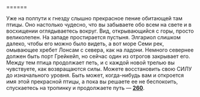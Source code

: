 ======

Уже на полпути к гнезду слышно прекрасное пение обитающей там птицы. Оно настолько чудесно, что вы забываете обо всем на свете и в восхищении оглядываетесь вокруг. Вид, открывающийся с горы, просто великолепен. На западе простирается пустыня. Элгариол слишком далеко, чтобы его можно было видеть, а вот море Семи рек, омывающее хребет Лонсам с севера, как на ладони. Немного севернее должен быть порт Грейкейп, но сейчас один из отрогов закрывает его. Между тем птица продолжает петь, и с каждой новой трелью вы чувствуете, как возвращаются силы. Можете восстановить свою СИЛУ до изначального уровня. Быть может, когда-нибудь вам и откроется имя этой прекрасной птицы, а пока вы решаете ее не беспокоить, спускаетесь на тропинку и продолжаете путь — [**260**](#n_260).

